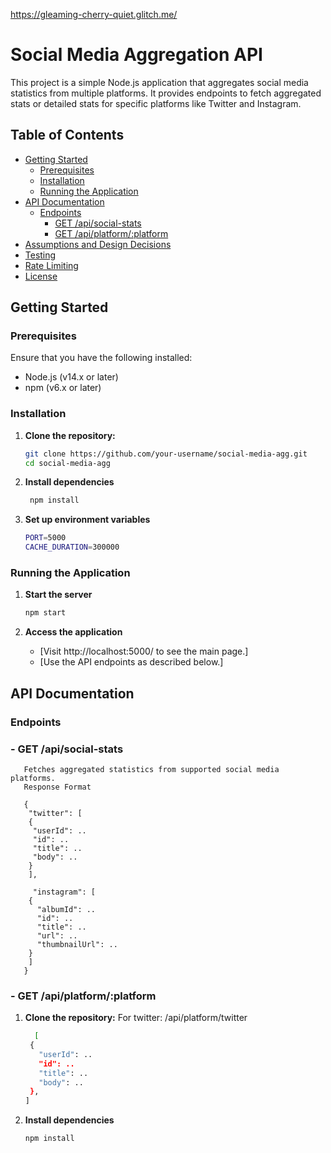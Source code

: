 https://gleaming-cherry-quiet.glitch.me/


# Social Media Aggregation API

This project is a simple Node.js application that aggregates social media statistics from multiple platforms. It provides endpoints to fetch aggregated stats or detailed stats for specific platforms like Twitter and Instagram.

## Table of Contents

- [Getting Started](#getting-started)
  - [Prerequisites](#prerequisites)
  - [Installation](#installation)
  - [Running the Application](#running-the-application)
- [API Documentation](#api-documentation)
  - [Endpoints](#endpoints)
    - [GET /api/social-stats](#get-apisocial-stats)
    - [GET /api/platform/:platform](#get-apiplatformplatform)
- [Assumptions and Design Decisions](#assumptions-and-design-decisions)
- [Testing](#testing)
- [Rate Limiting](#rate-limiting)
- [License](#license)

## Getting Started

### Prerequisites

Ensure that you have the following installed:

- Node.js (v14.x or later)
- npm (v6.x or later)

### Installation

1. **Clone the repository:**

   ```bash
   git clone https://github.com/your-username/social-media-agg.git
   cd social-media-agg

2.  **Install dependencies**
     ```bash
      npm install
3. **Set up environment variables**
    ```bash
    PORT=5000
   CACHE_DURATION=300000

### Running the Application    
1. **Start the server**
    ```bash
    npm start
2. **Access the application**
      
      - [Visit http://localhost:5000/ to see the main page.]
      - [Use the API endpoints as described below.]

## API Documentation
### Endpoints
   ### - GET /api/social-stats
       Fetches aggregated statistics from supported social media platforms.
       Response Format
       
       {
        "twitter": [
        {
         "userId": ..
         "id": ..
         "title": ..
         "body": ..
        }
        ],

         "instagram": [
        {
          "albumId": ..
          "id": ..
          "title": ..
          "url": ..
          "thumbnailUrl": ..
        }
        ]
       }
   ### - GET /api/platform/:platform
   1. **Clone the repository:**
      For twitter: /api/platform/twitter
      ```bash
        [
       {
         "userId": ..
         "id": ..
         "title": ..
         "body": ..
       },
      ]


3.  **Install dependencies**
       ```bash
      npm install

